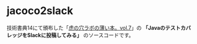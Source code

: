 # jacoco2slack
技術書典14にて頒布した「[虎の穴ラボの薄い本。vol.7](https://techbookfest.org/product/ejf2LjTXRiw1PYJcLrcLab)」の **「JavaのテストカバレッジをSlackに投稿してみる」** のソースコードです。
